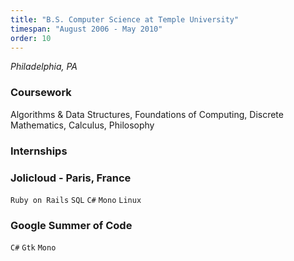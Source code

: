 ```yaml
---
title: "B.S. Computer Science at Temple University"
timespan: "August 2006 - May 2010"
order: 10
---
```


*Philadelphia, PA*

### Coursework
Algorithms & Data Structures, Foundations of Computing, Discrete Mathematics, Calculus, Philosophy

### Internships

### Jolicloud - Paris, France
`Ruby on Rails` `SQL` `C#` `Mono` `Linux`

### Google Summer of Code
`C#` `Gtk` `Mono`
